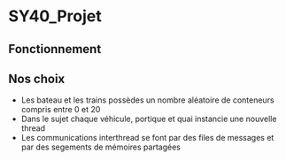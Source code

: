 # SY40_Projet

## Fonctionnement

## Nos choix 
- Les bateau et les trains possèdes un nombre aléatoire de conteneurs compris entre 0 et 20
- Dans le sujet chaque véhicule, portique et quai instancie une nouvelle thread
- Les communications interthread se font par des files de messages et par des segements de mémoires partagées